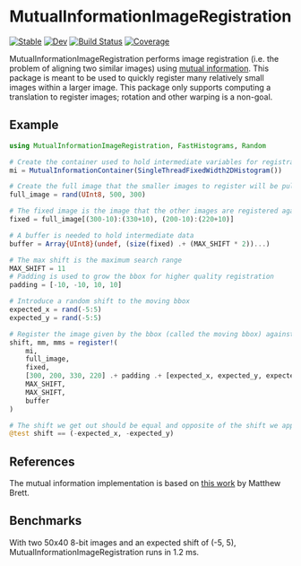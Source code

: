 # MutualInformationImageRegistration

[![Stable](https://img.shields.io/badge/docs-stable-blue.svg)](https://Octogonapus.github.io/MutualInformationImageRegistration.jl/stable)
[![Dev](https://img.shields.io/badge/docs-dev-blue.svg)](https://Octogonapus.github.io/MutualInformationImageRegistration.jl/dev)
[![Build Status](https://github.com/Octogonapus/MutualInformationImageRegistration.jl/workflows/CI/badge.svg)](https://github.com/Octogonapus/MutualInformationImageRegistration.jl/actions)
[![Coverage](https://codecov.io/gh/Octogonapus/MutualInformationImageRegistration.jl/branch/main/graph/badge.svg)](https://codecov.io/gh/Octogonapus/MutualInformationImageRegistration.jl)

MutualInformationImageRegistration performs image registration (i.e. the problem of aligning two similar images) using
[mutual information](https://en.wikipedia.org/wiki/Mutual_information).
This package is meant to be used to quickly register many relatively small images within a larger image.
This package only supports computing a translation to register images; rotation and other warping is a non-goal.

## Example

```julia
using MutualInformationImageRegistration, FastHistograms, Random

# Create the container used to hold intermediate variables for registration
mi = MutualInformationContainer(SingleThreadFixedWidth2DHistogram())

# Create the full image that the smaller images to register will be pulled from
full_image = rand(UInt8, 500, 300)

# The fixed image is the image that the other images are registered against
fixed = full_image[(300-10):(330+10), (200-10):(220+10)]

# A buffer is needed to hold intermediate data
buffer = Array{UInt8}(undef, (size(fixed) .+ (MAX_SHIFT * 2))...)

# The max shift is the maximum search range
MAX_SHIFT = 11
# Padding is used to grow the bbox for higher quality registration
padding = [-10, -10, 10, 10]

# Introduce a random shift to the moving bbox
expected_x = rand(-5:5)
expected_y = rand(-5:5)

# Register the image given by the bbox (called the moving bbox) against the fixed image
shift, mm, mms = register!(
    mi,
    full_image,
    fixed,
    [300, 200, 330, 220] .+ padding .+ [expected_x, expected_y, expected_x, expected_y],
    MAX_SHIFT,
    MAX_SHIFT,
    buffer
)

# The shift we get out should be equal and opposite of the shift we applied
@test shift == (-expected_x, -expected_y)
```

## References

The mutual information implementation is based on [this work](https://matthew-brett.github.io/teaching/mutual_information.html) by Matthew Brett.

## Benchmarks

With two 50x40 8-bit images and an expected shift of (-5, 5), MutualInformationImageRegistration runs in 1.2 ms.
